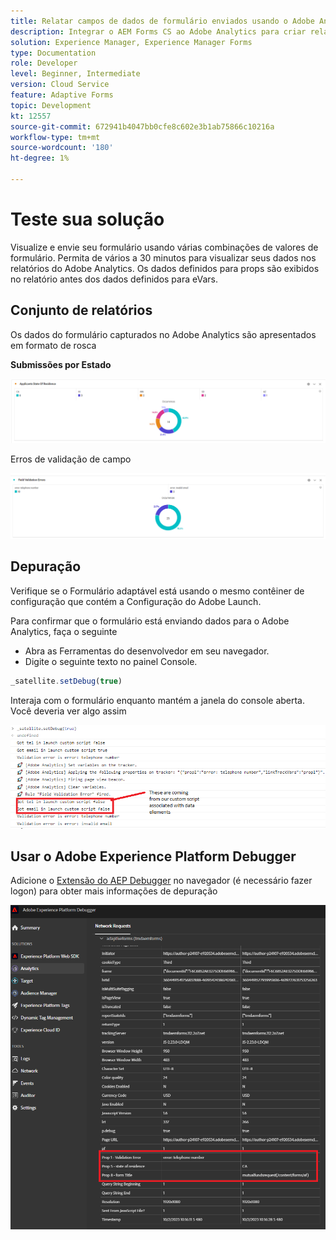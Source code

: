 ```yaml
---
title: Relatar campos de dados de formulário enviados usando o Adobe Analytics
description: Integrar o AEM Forms CS ao Adobe Analytics para criar relatórios sobre campos de dados de formulário
solution: Experience Manager, Experience Manager Forms
type: Documentation
role: Developer
level: Beginner, Intermediate
version: Cloud Service
feature: Adaptive Forms
topic: Development
kt: 12557
source-git-commit: 672941b4047bb0cfe8c602e3b1ab75866c10216a
workflow-type: tm+mt
source-wordcount: '180'
ht-degree: 1%

---
```


# Teste sua solução

Visualize e envie seu formulário usando várias combinações de valores de formulário. Permita de vários a 30 minutos para visualizar seus dados nos relatórios do Adobe Analytics. Os dados definidos para props são exibidos no relatório antes dos dados definidos para eVars.

## Conjunto de relatórios

Os dados do formulário capturados no Adobe Analytics são apresentados em formato de rosca

**Submissões por Estado**

![applicantsbystate](assets/donut.png)

Erros de validação de campo

![field-validation-error](assets/donut-field-validation.png)

## Depuração

Verifique se o Formulário adaptável está usando o mesmo contêiner de configuração que contém a Configuração do Adobe Launch.

Para confirmar que o formulário está enviando dados para o Adobe Analytics, faça o seguinte

* Abra as Ferramentas do desenvolvedor em seu navegador.
* Digite o seguinte texto no painel Console.

```javascript
_satellite.setDebug(true)
```

Interaja com o formulário enquanto mantém a janela do console aberta. Você deveria ver algo assim

![console-debug](assets/debug.png)

## Usar o Adobe Experience Platform Debugger

Adicione o [Extensão do AEP Debugger](https://experienceleague.adobe.com/docs/experience-platform/debugger/home.html) no navegador (é necessário fazer logon) para obter mais informações de depuração

![platform-debugger](assets/platform-debugger.png)






